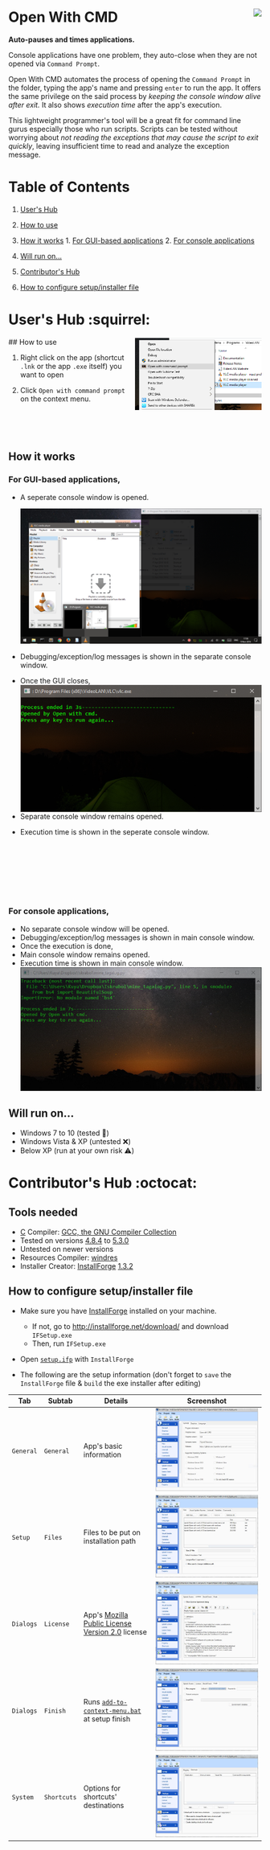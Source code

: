 
# Open With CMD <img align="right" src="https://github.com/raymelon/open-with-cmd/blob/master/res/terminal.ico">
**Auto-pauses and times applications.**

Console applications have one problem, they auto-close when they are not opened via `Command Prompt`.

Open With CMD automates the process of opening the `Command Prompt` in the folder, typing the app's name and pressing `enter` to run the app. It offers the same privilege on the said process by *keeping the console window alive after exit.* It also shows *execution time* after the app's execution.

This lightweight programmer's tool will be a great fit for command line gurus especially those who run scripts. Scripts can be tested without worrying about *not reading the exceptions that may cause the script to exit quickly*, leaving insufficient time to read and analyze the exception message.

# Table of Contents
1. [User's Hub](#users-hub)
  1. [How to use](#how-to-use)
  2. [How it works](#how-it-works) 
    1. [For GUI-based applications](#for-gui-based-applications)
    2. [For console applications](#for-console-applications)
  3. [Will run on...](#will-run-on)

2. [Contributor's Hub](#contributors-hub)
  1. [How to configure setup/installer file](#how-to-configure-setupinstaller-file)
  
# User's Hub :squirrel:
<img align="right" width="50%" src="https://github.com/raymelon/open-with-cmd/blob/master/screenshots/context%20menu%20shot.png">
## How to use
   
1. Right click on the app (shortcut `.lnk` or the app `.exe` itself) you want to open


2. Click `Open with command prompt` on the context menu.
<br>
<br>
<br>

## How it works 

### For GUI-based applications, 
- A seperate console window is opened.
  
  ![alt tag](https://github.com/raymelon/open-with-cmd/blob/master/screenshots/gui%20shot.png) 


- Debugging/exception/log messages is shown in the separate console window.


- Once the GUI closes,  <img align="right" src="https://github.com/raymelon/open-with-cmd/blob/master/screenshots/gui%20shot%20end.PNG">
 
 
 - Separate console window remains opened.
 
 
 - Execution time is shown in the seperate console window.
<br>
<br>
<br>
<br>
<br>
<br>

### For console applications,
- No separate console window will be opened.
- Debugging/exception/log messages is shown in main console window.
- Once the execution is done,
 - Main console window remains opened.
 - Execution time is shown in main console window.
   ![alt tag](https://github.com/raymelon/open-with-cmd/blob/master/screenshots/console%20shot%20end%20wd%20error.PNG) 

## Will run on...
- Windows 7 to 10 (tested :100:)
- Windows Vista & XP (untested :x:)
- Below XP (run at your own risk :warning:)

# Contributor's Hub :octocat:
## Tools needed
- [C](http://www.open-std.org/jtc1/sc22/wg14/) Compiler: [GCC, the GNU Compiler Collection](https://gcc.gnu.org/) 
 - Tested on versions [4.8.4](https://gcc.gnu.org/gcc-4.8/) to [5.3.0](https://gcc.gnu.org/gcc-5/)
 - Untested on newer versions
- Resources Compiler: [windres](https://sourceware.org/binutils/docs/binutils/windres.html)
- Installer Creator: [InstallForge](http://installforge.net/) [1.3.2](http://installforge.net/download/)

## How to configure setup/installer file
- Make sure you have [InstallForge](http://installforge.net/) installed on your machine.
  - If not, go to http://installforge.net/download/ and download `IFSetup.exe`
  - Then, run `IFSetup.exe`
- Open [`setup.ifp`](https://github.com/raymelon/open-with-cmd/blob/master/setup.ifp) with `InstallForge`

- The following are the setup information (don't forget to `save` the `InstallForge` file & `build` the exe installer after editing)

| Tab | Subtab | Details | Screenshot |
| --- | --- | --- | --- |
| `General` | `General` | App's basic information | ![alt tag](https://github.com/raymelon/open-with-cmd/blob/master/installforge%20tutorial/ift%20general.JPG) |
| `Setup` | `Files` | Files to be put on installation path | ![alt tag](https://github.com/raymelon/open-with-cmd/blob/master/installforge%20tutorial/ift%20setup%20files.JPG) |
| `Dialogs` | `License` | App's [Mozilla Public License Version 2.0](https://github.com/raymelon/open-with-cmd/blob/master/LICENSE) license | ![alt tag](https://github.com/raymelon/open-with-cmd/blob/master/installforge%20tutorial/ift%20dialogs%20license.JPG) |
| `Dialogs` | `Finish` | Runs [`add-to-context-menu.bat`](https://github.com/raymelon/open-with-cmd/blob/master/src/add-to-context-menu.bat) at setup finish | ![alt tag](https://github.com/raymelon/open-with-cmd/blob/master/installforge%20tutorial/ift%20dialogs%20finish.JPG) |
| `System` | `Shortcuts` | Options for shortcuts' destinations | ![alt tag](https://github.com/raymelon/open-with-cmd/blob/master/installforge%20tutorial/ift%20system%20shortcuts.JPG) |
